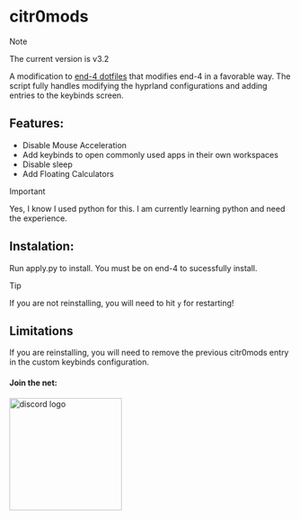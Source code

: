 # citr0mods
> [!NOTE]
> The current version is v3.2

A modification to [end-4 dotfiles](https://github.com/end-4/dots-hyprland/) that modifies end-4 in a favorable way. The script fully handles modifying the hyprland configurations and adding entries to the keybinds screen.

## Features:
* Disable Mouse Acceleration
* Add keybinds to open commonly used apps in their own workspaces
* Disable sleep 
* Add Floating Calculators

> [!IMPORTANT]
> Yes, I know I used python for this. I am currently learning python and need the experience.

## Instalation:
Run apply.py to install. You must be on end-4 to sucessfully install.

> [!TIP]
> If you are not reinstalling, you will need to hit `y` for restarting!

## Limitations
If you are reinstalling, you will need to remove the previous citr0mods entry in the custom keybinds configuration.

#### Join the net:
<a href="https://discord.gg/KVkjjswV2u"><img src="https://img.shields.io/badge/-Discord-5865F2?style=flat&logo=discord&logoColor=fff" width="200" alt="discord logo"/> </a>
